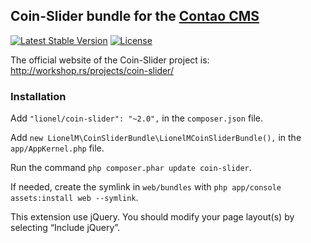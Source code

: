 ## Coin-Slider bundle for the [Contao CMS](https://contao.org/en)

[![Latest Stable Version](https://poser.pugx.org/lionel/coin-slider/v/stable)](https://packagist.org/packages/lionel/coin-slider)
[![License](https://poser.pugx.org/lionel/coin-slider/license)](https://packagist.org/packages/lionel/coin-slider)

The official website of the Coin-Slider project is: <http://workshop.rs/projects/coin-slider/>


### Installation

Add `"lionel/coin-slider": "~2.0",` in the `composer.json` file.

Add `new LionelM\CoinSliderBundle\LionelMCoinSliderBundle(),` in the `app/AppKernel.php` file.

Run the command `php composer.phar update coin-slider`.

If needed, create the symlink in `web/bundles` with `php app/console assets:install web --symlink`.

This extension use jQuery. You should modify your page layout(s) by selecting “Include jQuery”.
